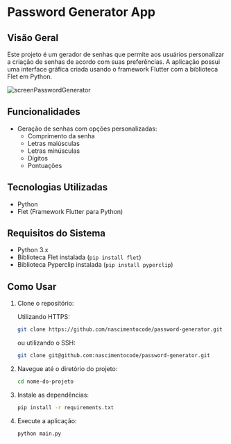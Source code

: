 # Password Generator App

## Visão Geral

Este projeto é um gerador de senhas que permite aos usuários personalizar a criação de senhas de acordo com suas preferências. A aplicação possui uma interface gráfica criada usando o framework Flutter com a biblioteca Flet em Python.


![screenPasswordGenerator](https://github.com/nascimentocode/password-generator/assets/68881676/082ebbac-bab8-4648-8069-a8df50fdde90)

## Funcionalidades

- Geração de senhas com opções personalizadas:
  - Comprimento da senha
  - Letras maiúsculas
  - Letras minúsculas
  - Dígitos
  - Pontuações

## Tecnologias Utilizadas

- Python
- Flet (Framework Flutter para Python)

## Requisitos do Sistema

- Python 3.x
- Biblioteca Flet instalada (`pip install flet`)
- Biblioteca Pyperclip instalada (`pip install pyperclip`)

## Como Usar

1. Clone o repositório:
    
   Utilizando HTTPS:
   ```bash
   git clone https://github.com/nascimentocode/password-generator.git
   ```

   ou utilizando o SSH:

   ```bash
   git clone git@github.com:nascimentocode/password-generator.git
   ```

2. Navegue até o diretório do projeto:

    ```bash
    cd nome-do-projeto

3. Instale as dependências:

    ```bash
    pip install -r requirements.txt
    
4. Execute a aplicação:
    ```bash
    python main.py

